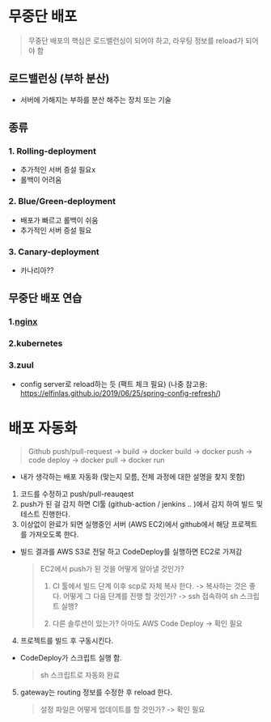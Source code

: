# 무중단 배포
> 무중단 배포의 핵심은 로드밸런싱이 되어야 하고, 라우팅 정보를 reload가 되어야 함

## 로드밸런싱 (부하 분산)
- 서버에 가해지는 부하를 분산 해주는 장치 또는 기술

## 종류
### 1. Rolling-deployment
- 추가적인 서버 증설 필요x
- 롤백이 어려움
### 2. Blue/Green-deployment
- 배포가 빠르고 롤백이 쉬움
- 추가적인 서버 증설 필요
### 3. Canary-deployment
- 카나리아??

## 무중단 배포 연습
### 1.[nginx](https://github.com/zkdlu/deployment-example/blob/main/nginx/%EB%AC%B4%EC%A4%91%EB%8B%A8%EB%B0%B0%ED%8F%AC.md)

### 2.kubernetes

### 3.zuul
- config server로 reload하는 듯 (팩트 체크 필요) (나중 참고용: https://elfinlas.github.io/2019/06/25/spring-config-refresh/)

# 배포 자동화
> Github push/pull-request -> build -> docker build -> docker push -> code deploy -> docker pull -> docker run

- 내가 생각하는 배포 자동화 (맞는지 모름, 전체 과정에 대한 설명을 찾지 못함)
1. 코드를 수정하고 push/pull-reauqest
2. push가 된 걸 감지 하면 CI툴 (github-action / jenkins .. )에서 감지 하여 빌드 및 테스트 진행한다.
3. 이상없이 완료가 되면 실행중인 서버 (AWS EC2)에서 github에서 해당 프로젝트를 가져오도록 한다. 
- 빌드 결과를 AWS S3로 전달 하고 CodeDeploy를 실행하면 EC2로 가져감
    > EC2에서 push가 된 것을 어떻게 알아낼 것인가?
    >
    > 1. CI 툴에서 빌드 단계 이후 scp로 자체 복사 한다. -> 복사하는 것은 좋다. 어떻게 그 다음 단계를 진행 할 것인가? -> ssh 접속하여 sh 스크립트 실행?
    > 
    > 2. 다른 솔루션이 있는가? 아마도 AWS Code Deploy -> 확인 필요  
4. 프로젝트를 빌드 후 구동시킨다.
- CodeDeploy가 스크립트 실행 함.
    > sh 스크립트로 자동화 완료
5. gateway는 routing 정보를 수정한 후 reload 한다.
    > 설정 파일은 어떻게 업데이트를 할 것인가? -> 확인 필요
